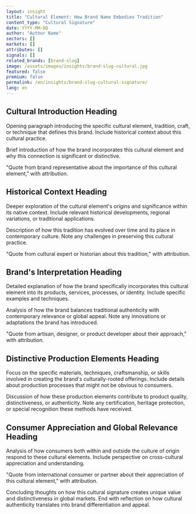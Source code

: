 ```yaml
---
layout: insight
title: "Cultural Element: How Brand Name Embodies Tradition"
content_type: "Cultural Signature"
date: YYYY-MM-DD
author: "Author Name"
sectors: []
markets: []
attributes: []
signals: []
related_brands: [brand-slug]
image: /assets/images/insights/brand-slug-cultural.jpg
featured: false
premium: false
permalink: /en/insights/brand-slug-cultural-signature/
lang: en
---
```


## Cultural Introduction Heading

Opening paragraph introducing the specific cultural element, tradition, craft, or technique that defines this brand. Include historical context about this cultural practice.

Brief introduction of how the brand incorporates this cultural element and why this connection is significant or distinctive. 

"Quote from brand representative about the importance of this cultural element," with attribution.

## Historical Context Heading

Deeper exploration of the cultural element's origins and significance within its native context. Include relevant historical developments, regional variations, or traditional applications.

Description of how this tradition has evolved over time and its place in contemporary culture. Note any challenges in preserving this cultural practice.

"Quote from cultural expert or historian about this tradition," with attribution.

## Brand's Interpretation Heading

Detailed explanation of how the brand specifically incorporates this cultural element into its products, services, processes, or identity. Include specific examples and techniques.

Analysis of how the brand balances traditional authenticity with contemporary relevance or global appeal. Note any innovations or adaptations the brand has introduced.

"Quote from artisan, designer, or product developer about their approach," with attribution.

## Distinctive Production Elements Heading

Focus on the specific materials, techniques, craftsmanship, or skills involved in creating the brand's culturally-rooted offerings. Include details about production processes that might not be obvious to consumers.

Discussion of how these production elements contribute to product quality, distinctiveness, or authenticity. Note any certification, heritage protection, or special recognition these methods have received.

## Consumer Appreciation and Global Relevance Heading

Analysis of how consumers both within and outside the culture of origin respond to these cultural elements. Include perspective on cross-cultural appreciation and understanding.

"Quote from international consumer or partner about their appreciation of this cultural element," with attribution.

Concluding thoughts on how this cultural signature creates unique value and distinctiveness in global markets. End with reflection on how cultural authenticity translates into brand differentiation and appeal.